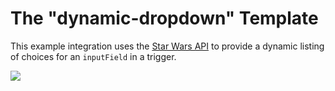 # The "dynamic-dropdown" Template

This example integration uses the [Star Wars API](https://swapi.dev/) to provide a dynamic listing of choices for an `inputField` in a trigger.

![](https://cdn.zappy.app/d985065c5098089795d9b60c77791e12.png)
